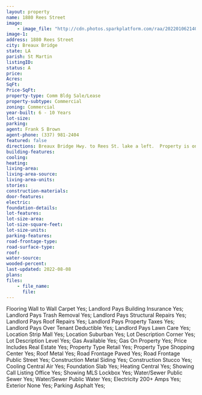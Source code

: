 ```yaml
---
layout: property
name: 1880 Rees Street
image:
    - image_file: "http://cdn.photos.sparkplatform.com/raa/20220106214022274957000000.jpg"
image-1:
address: 1880 Rees Street
city: Breaux Bridge
state: LA
parish: St Martin
listingID: 
status: A
price: 
Acres: 
SqFt: 
Price-SqFt: 
property-type: Comm Bldg Sale/Lease
property-subtype: Commercial
zoning: Commercial
year-built: 6 - 10 Years
lot-size: 
parking: 
agent: Frank S Brown
agent-phone: (337) 981-2404
featured: false
directions: Breaux Bridge Hwy. to Rees St. lake a left.  Property is on the corner of Rees and Latiolais St.
building-features: 
cooling: 
heating: 
living-area: 
living-area-source: 
living-area-units: 
stories: 
construction-materials: 
door-features: 
electric: 
foundation-details: 
lot-features: 
lot-size-area: 
lot-size-square-feet: 
lot-size-units: 
parking-features: 
road-frontage-type: 
road-surface-type: 
roof: 
water-source: 
wooded-percent: 
last-updated: 2022-08-08
plans: 
files:
    - file_name:
      file:
---
```

Flooring	Wall to Wall Carpet	Yes;
Landlord Pays	Building Insurance	Yes;
Landlord Pays	Trash Removal	Yes;
Landlord Pays	Structural Repairs	Yes;
Landlord Pays	Roof Repairs	Yes;
Landlord Pays	Property Taxes	Yes;
Landlord Pays	Over Tenant Deductible	Yes;
Landlord Pays	Lawn Care	Yes;
Location	Strip Mall	Yes;
Location	Suburban	Yes;
Lot Description	Corner	Yes;
Lot Description	Level	Yes;
Gas	Available	Yes;
Gas	On Property	Yes;
Price Includes	Real Estate	Yes;
Property Type	Retail	Yes;
Property Type	Shopping Center	Yes;
Roof	Metal	Yes;
Road Frontage	Paved	Yes;
Road Frontage	Public Street	Yes;
Construction	Metal Siding	Yes;
Construction	Stucco	Yes;
Cooling	Central Air	Yes;
Foundation	Slab	Yes;
Heating	Central	Yes;
Showing	Call Listing Office	Yes;
Showing	MLS Lockbox	Yes;
Water/Sewer	Public Sewer	Yes;
Water/Sewer	Public Water	Yes;
Electricity	200+ Amps	Yes;
Exterior	None	Yes;
Parking	Asphalt	Yes;

